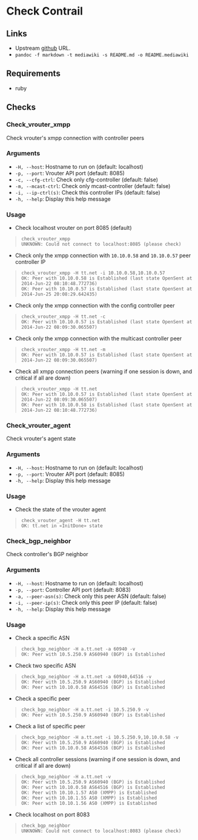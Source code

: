 # Check Contrail

## Links

* Upstream [github](https://github.com/sbadia/contrail-nagios/) URL.
 * `pandoc -f markdown -t mediawiki -s README.md -o README.mediawiki`

## Requirements

* ruby

## Checks

### Check\_vrouter\_xmpp

Check vrouter's xmpp connection with controller peers

### Arguments

* `-H, --host`: Hostname to run on (default: localhost)
* `-p, --port`: Vrouter API port (default: 8085)
* `-c, --cfg-ctrl`: Check only cfg-controller (default: false)
* `-m, --mcast-ctrl`: Check only mcast-controller (default: false)
* `-i, --ip-ctrl(s)`: Check this controller IPs (default: false)
* `-h, --help`: Display this help message

### Usage

* Check localhost vrouter on port 8085 (default)

>     check_vrouter_xmpp
>     UNKNOWN: Could not connect to localhost:8085 (please check)

* Check only the xmpp connection with `10.10.0.58` and `10.10.0.57` peer controller IP

>     check_vrouter_xmpp -H tt.net -i 10.10.0.58,10.10.0.57
>     OK: Peer with 10.10.0.58 is Established (last state OpenSent at 2014-Jun-22 08:10:48.772736)
>     OK: Peer with 10.10.0.57 is Established (last state OpenSent at 2014-Jun-25 20:08:29.642435)

* Check only the xmpp connection with the config controller peer

>     check_vrouter_xmpp -H tt.net -c
>     OK: Peer with 10.10.0.57 is Established (last state OpenSent at 2014-Jun-22 08:09:30.065507)

* Check only the xmpp connection with the multicast controller peer

>     check_vrouter_xmpp -H tt.net -m
>     OK: Peer with 10.10.0.57 is Established (last state OpenSent at 2014-Jun-22 08:09:30.065507)

* Check all xmpp connection peers (warning if one session is down, and critical if all are down)

>     check_vrouter_xmpp -H tt.net
>     OK: Peer with 10.10.0.57 is Established (last state OpenSent at 2014-Jun-22 08:09:30.065507)
>     OK: Peer with 10.10.0.58 is Established (last state OpenSent at 2014-Jun-22 08:10:48.772736)

### Check\_vrouter\_agent

Check vrouter's agent state

### Arguments

* `-H, --host`: Hostname to run on (default: localhost)
* `-p, --port`: Vrouter API port (default: 8085)
* `-h, --help`: Display this help message

### Usage

* Check the state of the vrouter agent

>     check_vrouter_agent -H tt.net
>     OK: tt.net in «InitDone» state

### Check\_bgp\_neighbor

Check controller's BGP neighbor

### Arguments

* `-H, --host`: Hostname to run on (default: localhost)
* `-p, --port`: Controller API port (default: 8083)
* `-a, --peer-asn(s)`: Check only this peer ASN (default: false)
* `-i, --peer-ip(s)`: Check only this peer IP (default: false)
* `-h, --help`: Display this help message

### Usage

* Check a specific ASN

>     check_bgp_neighbor -H a.tt.net -a 60940 -v
>     OK: Peer with 10.5.250.9 AS60940 (BGP) is Established

* Check two specific ASN

>     check_bgp_neighbor -H a.tt.net -a 60940,64516 -v
>     OK: Peer with 10.5.250.9 AS60940 (BGP) is Established
>     OK: Peer with 10.10.0.58 AS64516 (BGP) is Established

* Check a specific peer

>     check_bgp_neighbor -H a.tt.net -i 10.5.250.9 -v
>     OK: Peer with 10.5.250.9 AS60940 (BGP) is Established

* Check a list of specific peer

>     check_bgp_neighbor -H a.tt.net -i 10.5.250.9,10.10.0.58 -v
>     OK: Peer with 10.5.250.9 AS60940 (BGP) is Established
>     OK: Peer with 10.10.0.58 AS64516 (BGP) is Established

* Check all controller sessions (warning if one session is down, and critical if all are down)

>     check_bgp_neighbor -H a.tt.net -v
>     OK: Peer with 10.5.250.9 AS60940 (BGP) is Established
>     OK: Peer with 10.10.0.58 AS64516 (BGP) is Established
>     OK: Peer with 10.10.1.57 AS0 (XMPP) is Established
>     OK: Peer with 10.10.1.55 AS0 (XMPP) is Established
>     OK: Peer with 10.10.1.56 AS0 (XMPP) is Established

* Check localhost on port 8083

>     check_bgp_neighbor
>     UNKNOWN: Could not connect to localhost:8083 (please check)
